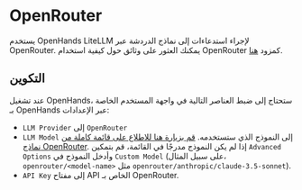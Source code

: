 

# OpenRouter

يستخدم OpenHands LiteLLM لإجراء استدعاءات إلى نماذج الدردشة عبر OpenRouter. يمكنك العثور على وثائق حول كيفية استخدام OpenRouter كمزود [هنا](https://docs.litellm.ai/docs/providers/openrouter).

## التكوين

عند تشغيل OpenHands، ستحتاج إلى ضبط العناصر التالية في واجهة المستخدم الخاصة بـ OpenHands عبر الإعدادات:
* `LLM Provider` إلى `OpenRouter`
* `LLM Model` إلى النموذج الذي ستستخدمه.
[قم بزيارة هنا للاطلاع على قائمة كاملة من نماذج OpenRouter](https://openrouter.ai/models).
إذا لم يكن النموذج مدرجًا في القائمة، قم بتمكين `Advanced Options` وأدخل النموذج في `Custom Model` (على سبيل المثال، `openrouter/<model-name>` مثل `openrouter/anthropic/claude-3.5-sonnet`).
* `API Key` إلى مفتاح API الخاص بـ OpenRouter.